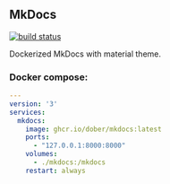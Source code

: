## MkDocs

[![build status](https://ci.inet.club/api/v1/teams/main/pipelines/mkdocs/jobs/build-n-publish/badge)](https://ci.inet.club/teams/main/pipelines/mkdocs)

Dockerized MkDocs with material theme.

### Docker compose:

```yaml
---
version: '3'
services:
  mkdocs:
    image: ghcr.io/dober/mkdocs:latest
    ports:
      - "127.0.0.1:8000:8000"
    volumes:
      - ./mkdocs:/mkdocs
    restart: always
```
